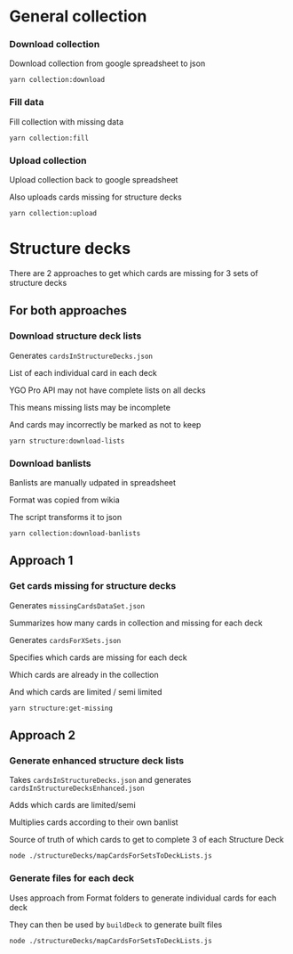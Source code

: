 # General collection

### Download collection
Download collection from google spreadsheet to json
```
yarn collection:download
```

### Fill data
Fill collection with missing data

```
yarn collection:fill
```

### Upload collection
Upload collection back to google spreadsheet

Also uploads cards missing for structure decks
```
yarn collection:upload
```


# Structure decks

There are 2 approaches to get which cards are missing for 3 sets of structure decks

## For both approaches

### Download structure deck lists
Generates `cardsInStructureDecks.json`

List of each individual card in each deck


YGO Pro API may not have complete lists on all decks

This means missing lists may be incomplete

And cards may incorrectly be marked as not to keep

```
yarn structure:download-lists
```

### Download banlists
Banlists are manually udpated in spreadsheet

Format was copied from wikia

The script transforms it to json
```
yarn collection:download-banlists
```

## Approach 1 

### Get cards missing for structure decks
Generates `missingCardsDataSet.json`

Summarizes how many cards in collection and missing for each deck


Generates `cardsForXSets.json`

Specifies which cards are missing for each deck

Which cards are already in the collection

And which cards are limited / semi limited
```
yarn structure:get-missing
```

## Approach 2

### Generate enhanced structure deck lists
Takes `cardsInStructureDecks.json` and generates `cardsInStructureDecksEnhanced.json`

Adds which cards are limited/semi

Multiplies cards according to their own banlist

Source of truth of which cards to get to complete 3 of each Structure Deck

```
node ./structureDecks/mapCardsForSetsToDeckLists.js
```

### Generate files for each deck 
Uses approach from Format folders to generate individual cards for each deck

They can then be used by `buildDeck` to generate built files

```
node ./structureDecks/mapCardsForSetsToDeckLists.js
```
